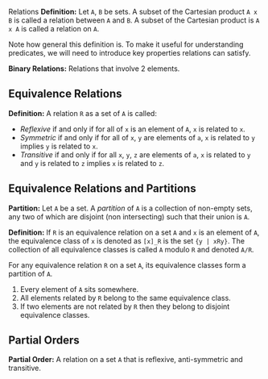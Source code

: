  Relations
**Definition:** Let `A`, `B` be sets. A subset of the Cartesian product `A x B` is called a relation between `A` and `B`. A subset of the Cartesian product is `A x A` is called a relation on `A`.

Note how general this definition is. To make it useful for understanding predicates, we will need to introduce key properties relations can satisfy.

**Binary Relations:** Relations that involve 2 elements.

## Equivalence Relations
**Definition:** A relation `R` as a set of `A` is called:
- *Reflexive* if and only if for all of `x` is an element of `A`, `x` is related to `x`.
- *Symmetric* if and only if for all of `x`, `y` are elements of `a`, `x` is related to `y` implies `y` is related to `x`.
- *Transitive* if and only if for all `x`, `y`, `z` are elements of `a`, `x` is related to `y` and `y` is related to `z` implies `x` is related to `z`.

## Equivalence Relations and Partitions
**Partition:** Let `A` be a set. A *partition* of `A` is a collection of non-empty sets, any two of which are disjoint (non intersecting) such that their union is `A`.

**Definition:** If `R` is an equivalence relation on a set `A` and `x` is an element of `A`, the equivalence class of `x` is denoted as `[x]_R` is the set `{y | xRy}`. The collection of all equivalence classes is called `A` modulo `R` and denoted `A/R`.

For any equivalence relation `R` on a set `A`, its equivalence classes form a partition of `A`.
1. Every element of `A` sits somewhere.
2. All elements related by `R` belong to the same equivalence class.
3. If two elements are not related by `R` then they belong to disjoint equivalence classes.

## Partial Orders
**Partial Order:** A relation on a set `A` that is reflexive, anti-symmetric and transitive.
